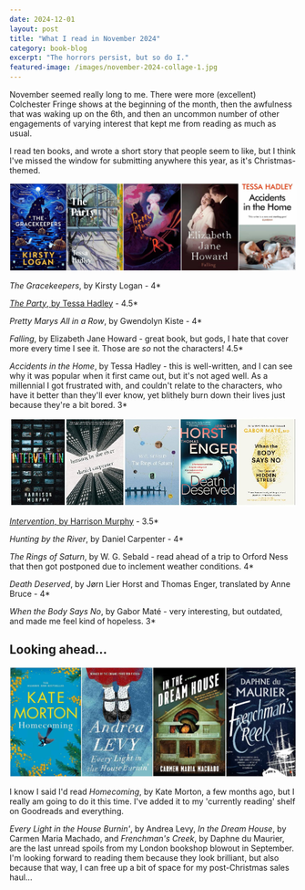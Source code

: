 ```yaml
---
date: 2024-12-01
layout: post
title: "What I read in November 2024"
category: book-blog
excerpt: "The horrors persist, but so do I."
featured-image: /images/november-2024-collage-1.jpg
---
```


November seemed really long to me. There were more (excellent) Colchester Fringe shows at the beginning of the month, then the awfulness that was waking up on the 6th, and then an uncommon number of other engagements of varying interest that kept me from reading as much as usual.

I read ten books, and wrote a short story that people seem to like, but I think I've missed the window for submitting anywhere this year, as it's Christmas-themed.

![The Gracekeepers, The Party, Pretty Marys All in a Row, Falling, Accidents in the Home](/images/november-2024-collage-1.jpg)

<cite>The Gracekeepers</cite>, by Kirsty Logan - 4*

[<cite>The Party</cite>, by Tessa Hadley](/blog-tour-the-party/) - 4.5*

<cite>Pretty Marys All in a Row</cite>, by Gwendolyn Kiste - 4*

<cite>Falling</cite>, by Elizabeth Jane Howard - great book, but gods, I hate that cover more every time I see it. Those are *so* not the characters! 4.5*

<cite>Accidents in the Home</cite>, by Tessa Hadley - this is well-written, and I can see why it was popular when it first came out, but it's not aged well. As a millennial I got frustrated with, and couldn't relate to the characters, who have it better than they'll ever know, yet blithely burn down their lives just because they're a bit bored. 3*

![Intervention, Hunting by the River, The Rings of Saturn, Death Deserved, When the Body Says No](/images/november-2024-collage-2.jpg)

[<cite>Intervention</cite>, by Harrison Murphy](/blog-tour-intervention/) - 3.5*

<cite>Hunting by the River</cite>, by Daniel Carpenter - 4*

<cite>The Rings of Saturn</cite>, by W. G. Sebald - read ahead of a trip to Orford Ness that then got postponed due to inclement weather conditions. 4*

<cite>Death Deserved</cite>, by Jørn Lier Horst and Thomas Enger, translated by Anne Bruce - 4*

<cite>When the Body Says No</cite>, by Gabor Maté - very interesting, but outdated, and made me feel kind of hopeless. 3*

## Looking ahead...

![Homecoming, Every Light in the House Burnin', In the Dream House, Frenchman's Creek](/images/november-2024-collage-3.jpg)

I know I said I'd read <cite>Homecoming</cite>, by Kate Morton, a few months ago, but I really am going to do it this time. I've added it to my 'currently reading' shelf on Goodreads and everything.

<cite>Every Light in the House Burnin'</cite>, by Andrea Levy, <cite>In the Dream House</cite>, by Carmen Maria Machado, and <cite>Frenchman's Creek</cite>, by Daphne du Maurier, are the last unread spoils from my London bookshop blowout in September. I'm looking forward to reading them because they look brilliant, but also because that way, I can free up a bit of space for my post-Christmas sales haul...